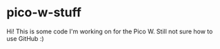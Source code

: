# pico-w-stuff

Hi! This is some code I'm working on for the Pico W. Still not sure how to use GitHub :)
